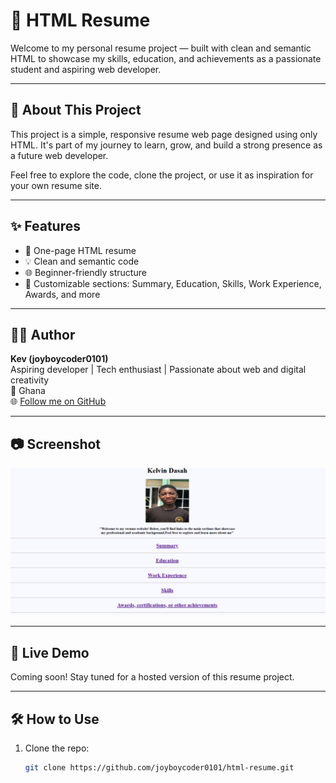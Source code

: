 # 💼 HTML Resume

Welcome to my personal resume project — built with clean and semantic HTML to showcase my skills, education, and achievements as a passionate student and aspiring web developer.

---

## 🚀 About This Project

This project is a simple, responsive resume web page designed using only HTML. It's part of my journey to learn, grow, and build a strong presence as a future web developer.

Feel free to explore the code, clone the project, or use it as inspiration for your own resume site.

---

## ✨ Features

- 📄 One-page HTML resume  
- 💡 Clean and semantic code  
- 🌐 Beginner-friendly structure  
- 🎯 Customizable sections: Summary, Education, Skills, Work Experience, Awards, and more

---

## 👨‍💻 Author

**Kev (joyboycoder0101)**  
Aspiring developer | Tech enthusiast | Passionate about web and digital creativity  
📍 Ghana  
🌐 [Follow me on GitHub](https://github.com/joyboycoder0101)

---

## 📷 Screenshot

![Resume Screenshot](resume-screenshot.png)


---

## 📎 Live Demo

Coming soon! Stay tuned for a hosted version of this resume project.

---

## 🛠️ How to Use

1. Clone the repo:
   ```bash
   git clone https://github.com/joyboycoder0101/html-resume.git

